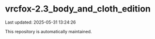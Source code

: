 # vrcfox-2.3_body_and_cloth_edition

Last updated: 2025-05-31 13:24:26

This repository is automatically maintained.
